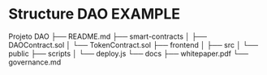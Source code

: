 # Structure DAO EXAMPLE

Projeto DAO
├── README.md
├── smart-contracts
│   ├── DAOContract.sol
│   └── TokenContract.sol
├── frontend
│   ├── src
│   └── public
├── scripts
│   └── deploy.js
└── docs
    ├── whitepaper.pdf
    └── governance.md
